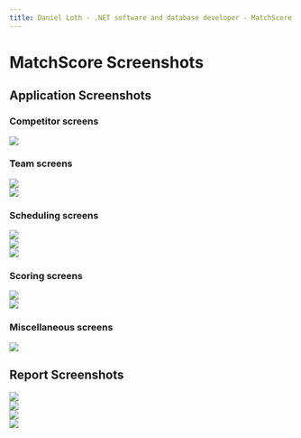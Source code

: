 ```yaml
---
title: Daniel Loth - .NET software and database developer - MatchScore screenshots
---
```


# MatchScore Screenshots

## Application Screenshots

### Competitor screens

<div class="center">
  <img src="matchscore-screenshots/modify-competitor.png" />
</div>


### Team screens

<div class="center">
  <img src="matchscore-screenshots/team-overview.png" />
</div>

<div class="center">
  <img src="matchscore-screenshots/modify-team.png" />
</div>


### Scheduling screens

<div class="center">
  <img src="matchscore-screenshots/schedule-overview.png" />
</div>

<div class="center">
  <img src="matchscore-screenshots/modify-scheduled-match-competitors.png" />
</div>

<div class="center">
  <img src="matchscore-screenshots/modify-scheduled-match-range-staff.png" />
</div>

### Scoring screens

<div class="center">
  <img src="matchscore-screenshots/scoring-overview.png" />
</div>

<div class="center">
  <img src="matchscore-screenshots/score-entry-screen.png" />
</div>

### Miscellaneous screens

<div class="center">
  <img src="matchscore-screenshots/label-generation-screen.png" />
</div>

## Report Screenshots

<div class="center">
  <img src="matchscore-screenshots/report-scheduled-match.png" />
</div>

<div class="center">
  <img src="matchscore-screenshots/report-match-graded.png" />
</div>

<div class="center">
  <img src="matchscore-screenshots/report-match-ungraded.png" />
</div>

<div class="center">
  <img src="matchscore-screenshots/report-match-teams.png" />
</div>